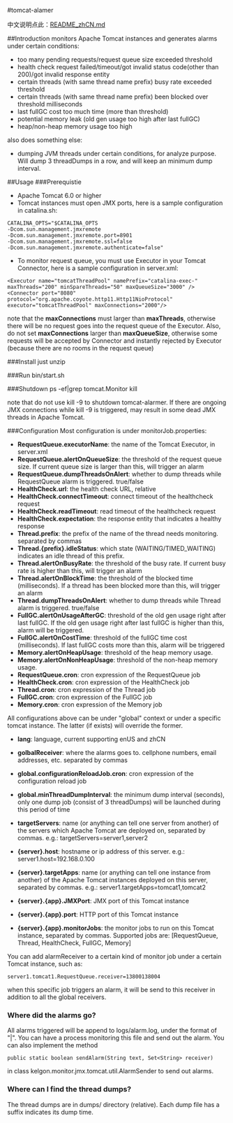 #tomcat-alamer

中文说明点此：[README_zhCN.md](/README_zhCN.md)

##Introduction
monitors Apache Tomcat instances and generates alarms under certain conditions:

- too many pending requests/request queue size exceeded threshold
- health check request failed/timeout/got invalid status code(other than 200)/got invalid response entity
- certain threads (with same thread name prefix) busy rate exceeded threshold
- certain threads (with same thread name prefix) been blocked over threshold milliseconds
- last fullGC cost too much time (more than threshold)
- potential memory leak (old gen usage too high after last fullGC)
- heap/non-heap memory usage too high

also does something else:

- dumping JVM threads under certain conditions, for analyze purpose. Will dump 3 threadDumps in a row, and will keep an minimum dump interval.

##Usage
###Prerequistie
- Apache Tomcat 6.0 or higher
- Tomcat instances must open JMX ports, here is a sample configuration in catalina.sh:

```
CATALINA_OPTS="$CATALINA_OPTS
-Dcom.sun.management.jmxremote
-Dcom.sun.management.jmxremote.port=8901
-Dcom.sun.management.jmxremote.ssl=false
-Dcom.sun.management.jmxremote.authenticate=false"
```

- To monitor request queue, you must use Executor in your Tomcat Connector, here is a sample configuration in server.xml:

```
<Executor name="tomcatThreadPool" namePrefix="catalina-exec-" maxThreads="200" minSpareThreads="50" maxQueueSize="3000" />
<Connector port="8080" protocol="org.apache.coyote.http11.Http11NioProtocol" executor="tomcatThreadPool" maxConnections="2000"/>
```
 
note that the **maxConnections** must larger than **maxThreads**, otherwise there will be no request goes into the request queue of the Executor.
Also, do not set **maxConnections** larger than **maxQueueSize**, otherwise some requests will be accepted by Connector and instantly rejected by Executor (because there are no rooms in the request queue)

###Install
just unzip

###Run
	bin/start.sh

###Shutdown
	ps -ef|grep tomcat.Monitor
	kill <pid>

note that do not use kill -9 to shutdown tomcat-alarmer. If there are ongoing JMX connections while kill -9 is triggered, may result in some dead JMX threads in Apache Tomcat.

###Configuration
Most configuration is under monitorJob.properties:

- **RequestQueue.executorName**: the name of the Tomcat Executor, in server.xml
- **RequestQueue.alertOnQueueSize**: the threshold of the request queue size. If current queue size is larger than this, will trigger an alarm
- **RequestQueue.dumpThreadsOnAlert**: whether to dump threads while RequestQueue alarm is triggered. true/false
- **HealthCheck.url**: the health check URL, relative
- **HealthCheck.connectTimeout**: connect timeout of the healthcheck request
- **HealthCheck.readTimeout**: read timeout of the healthcheck request
- **HealthCheck.expectation**: the response entity that indicates a healthy response
- **Thread.prefix**: the prefix of the name of the thread needs monitoring. separated by commas
- **Thread.{prefix}.idleStatus**: which state (WAITING/TIMED_WAITING) indicates an idle thread of this prefix.
- **Thread.alertOnBusyRate**: the threshold of the busy rate. If current busy rate is higher than this, will trigger an alarm
- **Thread.alertOnBlockTime**: the threshold of the blocked time (milliseconds). If a thread has been blocked more than this, will trigger an alarm
- **Thread.dumpThreadsOnAlert**: whether to dump threads while Thread alarm is triggered. true/false
- **FullGC.alertOnUsageAfterGC**: threshold of the old gen usage right after last fullGC. If the old gen usage right after last fullGC is higher than this, alarm will be triggered.
- **FullGC.alertOnCostTime**: threshold of the fullGC time cost (milliseconds). If last fullGC costs more than this, alarm will be triggered
- **Memory.alertOnHeapUsage**: threshold of the heap memory usage.
- **Memory.alertOnNonHeapUsage**: threshold of the non-heap memory usage.
- **RequestQueue.cron**: cron expression of the RequestQueue job
- **HealthCheck.cron**: cron expression of the HealthCheck job
- **Thread.cron**: cron expression of the Thread job
- **FullGC.cron**: cron expression of the FullGC job
- **Memory.cron**: cron expression of the Memory job

All configurations above can be under "global" context or under a specific tomcat instance. The latter (if exists) will override the former. 

- **lang**: language, current supporting enUS and zhCN
- **golbalReceiver**: where the alarms goes to. cellphone numbers, email addresses, etc. separated by commas
- **global.configurationReloadJob.cron**: cron expression of the configuration reload job
- **global.minThreadDumpInterval**: the minimum dump interval (seconds), only one dump job (consist of 3 threadDumps) will be launched during this period of time

- **targetServers**: name (or anything can tell one server from another) of the servers which Apache Tomcat are deployed on, separated by commas. e.g.: targetServers=server1,server2 
- **{server}.host**: hostname or ip address of this server. e.g.: server1.host=192.168.0.100
- **{server}.targetApps**: name (or anything can tell one instance from another) of the Apache Tomcat instances deployed on this server, separated by commas. e.g.: server1.targetApps=tomcat1,tomcat2
- **{server}.{app}.JMXPort**: JMX port of this Tomcat instance
- **{server}.{app}.port**: HTTP port of this Tomcat instance
- **{server}.{app}.monitorJobs**: the monitor jobs to run on this Tomcat instance, separated by commas. Supported jobs are: [RequestQueue, Thread, HealthCheck, FullGC, Memory]

You can add alarmReceiver to a certain kind of monitor job under a certain Tomcat instance, such as:

	server1.tomcat1.RequestQueue.receiver=13800138004

when this specific job triggers an alarm, it will be send to this receiver in addition to all the global receivers.

### Where did the alarms go?
All alarms triggered will be append to logs/alarm.log, under the format of "<alarmText>|<receivers separated by space>". You can have a process monitoring this file and send out the alarm. You can also implement the method

	public static boolean sendAlarm(String text, Set<String> receiver)

in class kelgon.monitor.jmx.tomcat.util.AlarmSender to send out alarms.

### Where can I find the thread dumps?
The thread dumps are in dumps/ directory (relative). Each dump file has a suffix indicates its dump time.